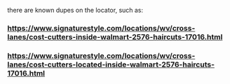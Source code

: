 there are known dupes on the locator, such as:

### https://www.signaturestyle.com/locations/wv/cross-lanes/cost-cutters-inside-walmart-2576-haircuts-17016.html

### https://www.signaturestyle.com/locations/wv/cross-lanes/cost-cutters-located-inside-walmart-2576-haircuts-17016.html

